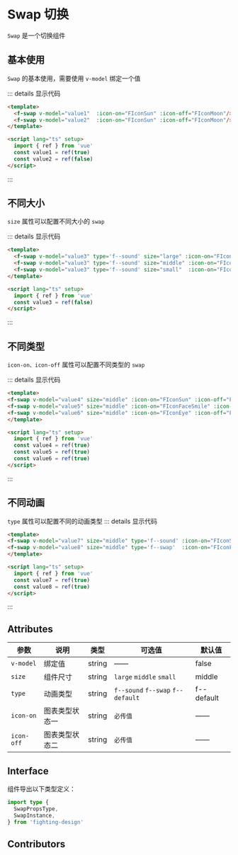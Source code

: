 # Swap 切换

`Swap` 是一个切换组件

## 基本使用

`Swap` 的基本使用，需要使用 `v-model` 绑定一个值
<f-swap v-model="value1" :icon-on="FIconSoundUp"  :icon-off="FIconSoundMute"/>
<f-swap v-model="value2" :icon-on="FIconSoundUp"  :icon-off="FIconSoundMute" />

::: details 显示代码

```html
<template>
  <f-swap v-model="value1"  :icon-on="FIconSun" :icon-off="FIconMoon"/>
  <f-swap v-model="value2"  :icon-on="FIconSun" :icon-off="FIconMoon"/>
</template>

<script lang="ts" setup>
  import { ref } from 'vue'
  const value1 = ref(true)
  const value2 = ref(false)
</script>
```

:::

## 不同大小

`size` 属性可以配置不同大小的 `swap`
  <f-swap v-model="value3" type='f--sound' size="large" :icon-on="FIconSun" :icon-off="FIconMoon" />
  <f-swap v-model="value3" type='f--sound' size="middle" :icon-on="FIconSun" :icon-off="FIconMoon" />
  <f-swap v-model="value3" type='f--sound' size="small"  :icon-on="FIconSun" :icon-off="FIconMoon"/>

::: details 显示代码

```html
<template>
  <f-swap v-model="value3" type='f--sound' size="large" :icon-on="FIconSun" :icon-off="FIconMoon" />
  <f-swap v-model="value3" type='f--sound' size="middle" :icon-on="FIconSun" :icon-off="FIconMoon" />
  <f-swap v-model="value3" type='f--sound' size="small"  :icon-on="FIconSun" :icon-off="FIconMoon"/>
</template>

<script lang="ts" setup>
  import { ref } from 'vue'
  const value3 = ref(false)
</script>
```

:::

## 不同类型

`icon-on、icon-off` 属性可以配置不同类型的 `swap`
<f-swap v-model="value4" size="middle" type='f--sound'  :icon-on="FIconSun" :icon-off="FIconMoon" :cartoon="sound" />
<f-swap v-model="value5" size="middle" :icon-on="FIconFaceSmile" :icon-off="FIconFaceFrown"/>
<f-swap v-model="value6" size="middle" :icon-on="FIconEye" :icon-off="FIconEyeSlash"/>

::: details 显示代码

```html
<template>
<f-swap v-model="value4" size="middle" :icon-on="FIconSun" :icon-off="FIconMoon" :cartoon="sound" />
<f-swap v-model="value5" size="middle" :icon-on="FIconFaceSmile" :icon-off="FIconFaceFrown"/>
<f-swap v-model="value6" size="middle" :icon-on="FIconEye" :icon-off="FIconEyeSlash"/>
</template>

<script lang="ts" setup>
  import { ref } from 'vue'
  const value4 = ref(true)
  const value5 = ref(true)
  const value6 = ref(true)
</script>
```

:::

## 不同动画

`type` 属性可以配置不同的动画类型
<f-swap v-model="value7" size="middle" type='f--sound' :icon-on="FIconSun" :icon-off="FIconMoon" />
<f-swap v-model="value8" size="middle" type='f--swap'  :icon-on="FIconFaceSmile" :icon-off="FIconFaceFrown"/>
::: details 显示代码

```html
<template>
<f-swap v-model="value7" size="middle" type='f--sound' :icon-on="FIconSun" :icon-off="FIconMoon" />
<f-swap v-model="value8" size="middle" type='f--swap'  :icon-on="FIconFaceSmile" :icon-off="FIconFaceFrown"/>
</template>

<script lang="ts" setup>
  import { ref } from 'vue'
  const value7 = ref(true)
  const value8 = ref(true)
</script>
```

:::

## Attributes

| 参数       | 说明           | 类型   | 可选值                            | 默认值     |
|------------|--------------|--------|-----------------------------------|------------|
| `v-model`  | 绑定值         | string | ——                                | false      |
| `size`     | 组件尺寸       | string | `large` `middle` `small`          | middle     |
| `type`     | 动画类型       | string | `f--sound` `f--swap` `f--default` | f--default |
| `icon-on`  | 图表类型状态一 | string | `必传值`                          | ——         |
| `icon-off` | 图表类型状态二 | string | `必传值`                          | ——         |
## Interface

组件导出以下类型定义：

```ts
import type { 
  SwapPropsType,
  SwapInstance, 
} from 'fighting-design'
```

## Contributors

<a href="https://github.com/Tyh2001" target="_blank">
  <f-avatar round src="https://avatars.githubusercontent.com/u/73180970?v=4" />
</a>

<a href="https://github.com/ChetSerenade" target="_blank">
  <f-avatar round src="https://avatars.githubusercontent.com/u/44160015?v=4" />
</a>

<script lang="ts" setup>
  import { 
   FIconSoundUp,
   FIconSoundMute,
   FIconSun,
   FIconMoon,
   FIconFaceSmile,
   FIconFaceFrown,
   FIconEye,
   FIconEyeSlash
   } from '@fighting-design/fighting-icon'
  import { ref } from 'vue'
  const value1 = ref(true)
  const value2 = ref(false)
  const value3 = ref(true)
  const value4 = ref(true)
  const value5 = ref(true)
  const value6 = ref(true)
  const value7 = ref(true)
  const value8 = ref(true)
</script>

<style scoped>
.f-swap {
  margin: 5px;
}
</style>
